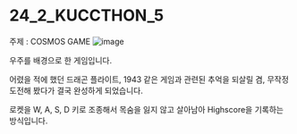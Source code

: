 # 24_2_KUCCTHON_5

주제 : COSMOS GAME
![image](https://github.com/user-attachments/assets/ba1a96d9-ab86-4b0a-80f9-c7829eab970a)

우주를 배경으로 한 게임입니다.

어렸을 적에 했던 드래곤 플라이트, 1943 같은 게임과 관련된 추억을 되살릴 겸, 무작정 도전해 봤다가 결국 완성하게 되었습니다.

로켓을 W, A, S, D 키로 조종해서 목숨을 잃지 않고 살아남아 Highscore을 기록하는 방식입니다.
